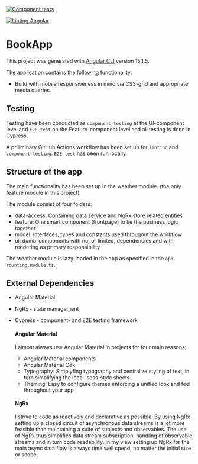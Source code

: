 [![Component tests](https://github.com/bjartejensen/book-app/actions/workflows/component-tests.yml/badge.svg)](https://github.com/bjartejensen/book-app/actions/workflows/component-tests.yml)

[![Linting Angular](https://github.com/bjartejensen/book-app/actions/workflows/linting.yml/badge.svg)](https://github.com/bjartejensen/book-app/actions/workflows/linting.yml)

# BookApp

This project was generated with [Angular CLI](https://github.com/angular/angular-cli) version 15.1.5.

The application contains the following functionality:

- Build with mobile responsiveness in mind via CSS-grid and appropriate media queries.

## Testing

Testing have been conducted as `component-testing` at the UI-component level and `E2E-test` on the Feature-component level and all testing is done in Cypress.

A priliminary GitHub Actions workflow has been set up for `linting` and `component-testing`. `E2E-test` has been run locally.

## Structure of the app

The main functionality has been set up in the weather module. (the only feature module in this project)

The module consist of four folders:

- data-access: Containing data service and NgRx store related entities
- feature: One smart component (frontpage) to tie the business logic together
- model: Interfaces, types and constants used througout the workflow
- ui: dumb-components with no, or limited, dependencies and with rendering as primary responsibility

The weather module is lazy-loaded in the app as specified in the `app-rounting.module.ts`.

## External Dependencies

- Angular Material

- NgRx - state management

- Cypress - component- and E2E testing framework

  #### Angular Material

  I almost always use Angular Material in projects for four main reasons:

  - Angular Material components
  - Angular Material Cdk
  - Typography: Simplyfing typography and centralize styling of text, in turn simplifying the local .scss-style sheets
  - Theming: Easy to configure themes enforcing a unified look and feel throughout your app

  #### NgRx

  I strive to code as reactively and declarative as possible. By using NgRx setting up a closed circuit of asynchronous data streams is a lot more feasible than maintaining a suite of subjects and observables. The use of NgRx thus simplifies data stream subscription, handling of observable streams and in turn code readability. In my view setting up NgRx for the main async data flow is always time well spend, no matter the initial size or scope.
